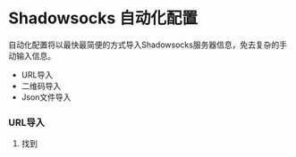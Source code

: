 # Shadowsocks 自动化配置

自动化配置将以最快最简便的方式导入Shadowsocks服务器信息，免去复杂的手动输入信息。

* URL导入
* 二维码导入
* Json文件导入

### URL导入

1. 找到



